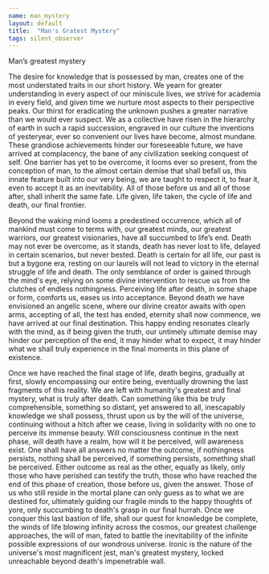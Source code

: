 ```yaml
---
name: man_mystery
layout: default
title:  "Man's Gratest Mystery"
tags: silent_observer
---
```


Man’s greatest mystery

The desire for knowledge that is possessed by man, creates one of the most understated traits in our short history. We yearn for greater understanding in every aspect of our miniscule lives, we strive for academia in every field, and given time we nurture most aspects to their perspective peaks. Our thirst for eradicating the unknown pushes a greater narrative than we would ever suspect. We as a collective have risen in the hierarchy of earth in such a rapid succession, engraved in our culture the inventions of yesteryear, ever so convenient our lives have become, almost mundane. These grandiose achievements hinder our foreseeable future, we have arrived at complacency, the bane of any civilization seeking conquest of self. One barrier has yet to be overcome, it looms ever so present, from the conception of man, to the almost certain demise that shall befall us, this innate feature built into our very being, we are taught to respect it, to fear it, even to accept it as an inevitability. All of those before us and all of those after, shall inherit the same fate. Life given, life taken, the cycle of life and death, our final frontier. 

Beyond the waking mind looms a predestined occurrence, which all of mankind must come to terms with, our greatest minds, our greatest warriors, our greatest visionaries, have all succumbed to life’s end. Death may not ever be overcome, as it stands, death has never lost to life, delayed in certain scenarios, but never bested. Death is certain for all life, our past is but a bygone era, resting on our laurels will not lead to victory in the eternal struggle of life and death. The only semblance of order is gained through the mind's eye, relying on some divine intervention to rescue us from the clutches of endless nothingness. Perceiving life after death, in some shape or form, comforts us, eases us into acceptance. Beyond death we have envisioned an angelic scene, where our divine creator awaits with open arms, accepting of all, the test has ended, eternity shall now commence, we have arrived at our final destination. This happy ending resonates clearly with the mind, as if being given the truth, our untimely ultimate demise may hinder our perception of the end, it may hinder what to expect, it may hinder what we shall truly experience in the final moments in this plane of existence. 

Once we have reached the final stage of life, death begins, gradually at first, slowly encompassing our entire being, eventually drowning the last fragments of this reality. We are left with humanity's greatest and final mystery, what is truly after death. Can something like this be truly comprehensible, something so distant, yet answered to all, inescapably knowledge we shall possess, thrust upon us by the will of the universe, continuing without a hitch after we cease, living in solidarity with no one to perceive its immense beauty. Will consciousness continue in the next phase, will death have a realm, how will it be perceived, will awareness exist. One shall have all answers no matter the outcome, if nothingness persists, nothing shall be perceived, if something persists, something shall be perceived. Either outcome as real as the other, equally as likely, only those who have perished can testify the truth, those who have reached the end of this phase of creation, those before us, given the answer. Those of us who still reside in the mortal plane can only guess as to what we are destined for, ultimately guiding our fragile minds to the happy thoughts of yore, only succumbing to death's grasp in our final hurrah. Once we conquer this last bastion of life, shall our quest for knowledge be complete, the winds of life blowing infinity across the cosmos, our greatest challenge approaches, the will of man, fated to battle the inevitability of the infinite possible expressions of our wondrous universe. Ironic is the nature of the universe's most magnificent jest, man's greatest mystery, locked unreachable beyond death's impenetrable wall. 

